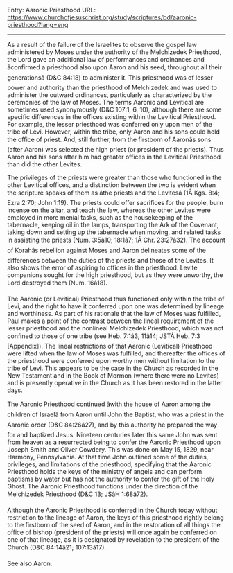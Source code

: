 Entry: Aaronic Priesthood
URL: https://www.churchofjesuschrist.org/study/scriptures/bd/aaronic-priesthood?lang=eng

---

As a result of the failure of the Israelites to observe the gospel law administered by Moses under the authority of the Melchizedek Priesthood, the Lord gave an additional law of performances and ordinances and âconfirmed a priesthood also upon Aaron and his seed, throughout all their generationsâ (D&C 84:18) to administer it. This priesthood was of lesser power and authority than the priesthood of Melchizedek and was used to administer the outward ordinances, particularly as characterized by the ceremonies of the law of Moses. The terms Aaronic and Levitical are sometimes used synonymously (D&C 107:1, 6, 10), although there are some specific differences in the offices existing within the Levitical Priesthood. For example, the lesser priesthood was conferred only upon men of the tribe of Levi. However, within the tribe, only Aaron and his sons could hold the office of priest. And, still further, from the firstborn of Aaronâs sons (after Aaron) was selected the high priest (or president of the priests). Thus Aaron and his sons after him had greater offices in the Levitical Priesthood than did the other Levites.

The privileges of the priests were greater than those who functioned in the other Levitical offices, and a distinction between the two is evident when the scripture speaks of them as âthe priests and the Levitesâ (1Â Kgs. 8:4; Ezra 2:70; John 1:19). The priests could offer sacrifices for the people, burn incense on the altar, and teach the law, whereas the other Levites were employed in more menial tasks, such as the housekeeping of the tabernacle, keeping oil in the lamps, transporting the Ark of the Covenant, taking down and setting up the tabernacle when moving, and related tasks in assisting the priests (Num. 3:5â10; 18:1â7; 1Â Chr. 23:27â32). The account of Korahâs rebellion against Moses and Aaron delineates some of the differences between the duties of the priests and those of the Levites. It also shows the error of aspiring to offices in the priesthood. Levite companions sought for the high priesthood, but as they were unworthy, the Lord destroyed them (Num. 16â18).

The Aaronic (or Levitical) Priesthood thus functioned only within the tribe of Levi, and the right to have it conferred upon one was determined by lineage and worthiness. As part of his rationale that the law of Moses was fulfilled, Paul makes a point of the contrast between the lineal requirement of the lesser priesthood and the nonlineal Melchizedek Priesthood, which was not confined to those of one tribe (see Heb. 7:1â3, 11â14; JSTÂ Heb. 7:3 [Appendix]). The lineal restrictions of that Aaronic (Levitical) Priesthood were lifted when the law of Moses was fulfilled, and thereafter the offices of the priesthood were conferred upon worthy men without limitation to the tribe of Levi. This appears to be the case in the Church as recorded in the New Testament and in the Book of Mormon (where there were no Levites) and is presently operative in the Church as it has been restored in the latter days.

The Aaronic Priesthood continued âwith the house of Aaron among the children of Israelâ from Aaron until John the Baptist, who was a priest in the Aaronic order (D&C 84:26â27), and by this authority he prepared the way for and baptized Jesus. Nineteen centuries later this same John was sent from heaven as a resurrected being to confer the Aaronic Priesthood upon Joseph Smith and Oliver Cowdery. This was done on May 15, 1829, near Harmony, Pennsylvania. At that time John outlined some of the duties, privileges, and limitations of the priesthood, specifying that the Aaronic Priesthood holds the keys of the ministry of angels and can perform baptisms by water but has not the authority to confer the gift of the Holy Ghost. The Aaronic Priesthood functions under the direction of the Melchizedek Priesthood (D&C 13; JSâH 1:68â72).

Although the Aaronic Priesthood is conferred in the Church today without restriction to the lineage of Aaron, the keys of this priesthood rightly belong to the firstborn of the seed of Aaron, and in the restoration of all things the office of bishop (president of the priests) will once again be conferred on one of that lineage, as it is designated by revelation to the president of the Church (D&C 84:14â21; 107:13â17).

See also Aaron.
